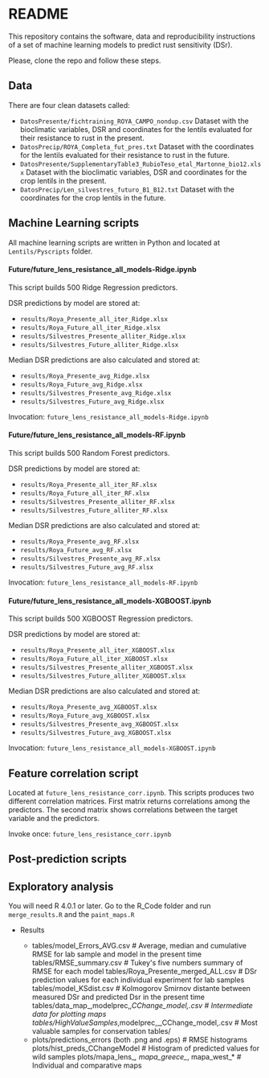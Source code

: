 # README #

This repository contains the software, data and reproducibility instructions of a set of machine learning models to predict rust sensitivity (DSr).

Please, clone the repo and follow these steps.

## Data

There are four clean datasets called:
* `DatosPresente/fichtraining_ROYA_CAMPO_nondup.csv` Dataset with the bioclimatic variables, DSR and coordinates for the lentils evaluated for their resistance to rust in the present.
* `DatosPrecip/ROYA_Completa_fut_pres.txt` Dataset with the coordinates for the lentils evaluated for their resistance to rust in the future.
* `DatosPresente/SupplementaryTable3_RubioTeso_etal_Martonne_bio12.xlsx` Dataset with the bioclimatic variables, DSR and coordinates for the crop lentils in the present.
* `DatosPrecip/Len_silvestres_futuro_B1_B12.txt` Dataset with the coordinates for the crop lentils in the future.



## Machine Learning scripts

All machine learning scripts are written in Python and located at `Lentils/Pyscripts` folder.

#### Future/future_lens_resistance_all_models-Ridge.ipynb

This script builds 500 Ridge Regression predictors.

DSR predictions by model are stored at:
* `results/Roya_Presente_all_iter_Ridge.xlsx` 
* `results/Roya_Future_all_iter_Ridge.xlsx`
* `results/Silvestres_Presente_alliter_Ridge.xlsx`
* `results/Silvestres_Future_alliter_Ridge.xlsx`

Median DSR predictions are also calculated and stored at:
* `results/Roya_Presente_avg_Ridge.xlsx` 
* `results/Roya_Future_avg_Ridge.xlsx`
* `results/Silvestres_Presente_avg_Ridge.xlsx`
* `results/Silvestres_Future_avg_Ridge.xlsx`

Invocation: `future_lens_resistance_all_models-Ridge.ipynb`

#### Future/future_lens_resistance_all_models-RF.ipynb

This script builds 500 Random Forest predictors.

DSR predictions by model are stored at:
* `results/Roya_Presente_all_iter_RF.xlsx` 
* `results/Roya_Future_all_iter_RF.xlsx`
* `results/Silvestres_Presente_alliter_RF.xlsx`
* `results/Silvestres_Future_alliter_RF.xlsx`

Median DSR predictions are also calculated and stored at:
* `results/Roya_Presente_avg_RF.xlsx` 
* `results/Roya_Future_avg_RF.xlsx`
* `results/Silvestres_Presente_avg_RF.xlsx`
* `results/Silvestres_Future_avg_RF.xlsx`

Invocation: `future_lens_resistance_all_models-RF.ipynb`

#### Future/future_lens_resistance_all_models-XGBOOST.ipynb

This script builds 500 XGBOOST Regression predictors.

DSR predictions by model are stored at:
* `results/Roya_Presente_all_iter_XGBOOST.xlsx` 
* `results/Roya_Future_all_iter_XGBOOST.xlsx`
* `results/Silvestres_Presente_alliter_XGBOOST.xlsx`
* `results/Silvestres_Future_alliter_XGBOOST.xlsx`

Median DSR predictions are also calculated and stored at:
* `results/Roya_Presente_avg_XGBOOST.xlsx` 
* `results/Roya_Future_avg_XGBOOST.xlsx`
* `results/Silvestres_Presente_avg_XGBOOST.xlsx`
* `results/Silvestres_Future_avg_XGBOOST.xlsx`

Invocation: `future_lens_resistance_all_models-XGBOOST.ipynb`


## Feature correlation script

Located at `future_lens_resistance_corr.ipynb`. This scripts produces two different correlation matrices. First matrix returns
correlations among the predictors. The second matrix shows correlations between the target variable and the predictors.

Invoke once: `future_lens_resistance_corr.ipynb`

## Post-prediction scripts

## Exploratory analysis

You will need R 4.0.1 or later. Go to the R_Code folder and run `merge_results.R` and the `paint_maps.R`

- Results 

  * tables/model_Errors_AVG.csv              # Average, median and cumulative RMSE for lab sample and model in the present time
    tables/RMSE_summary.csv                  # Tukey's five numbers summary of RMSE for each model
    tables/Roya_Presente_merged_ALL.csv      # DSr prediction values for each individual experiment for lab samples
    tables/model_KSdist.csv                  # Kolmogorov Smirnov distante between measured DSr and predicted Dsr in the present time
    tables/data_map_,modelprec,_,CChange_model,.csv  # Intermediate data for plotting maps
    tables/HighValueSamples_,modelprec,_,CChange_model,.csv # Most valuable samples for conservation
    tables/
  * plots/predictions_errors (both .png and .eps) # RMSE histograms
    plots/hist_preds_CChangeModel            # Histogram of predicted values for wild samples 
    plots/mapa_lens_*, mapa_greece_*, mapa_west_* # Individual and comparative maps
    
